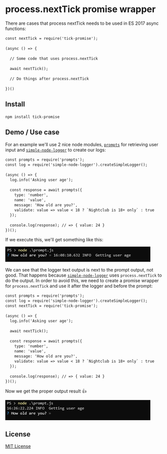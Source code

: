 # process.nextTick promise wrapper

There are cases that process nextTick needs to be used in ES 2017 async functions:

```
const nextTick = require('tick-promise');

(async () => {

  // Some code that uses process.nextTick

  await nextTick();

  // Do things after process.nextTick

})()
```

## Install

`npm install tick-promise`

## Demo / Use case

For an example we'll use 2 nice node modules, [`prompts`][2] for retrieving user input and [`simple-node-logger`][1] to create our logs:

```
const prompts = require('prompts');
const log = require('simple-node-logger').createSimpleLogger();

(async () => {
  log.info('Asking user age');

  const response = await prompts({
    type: 'number',
    name: 'value',
    message: 'How old are you?',
    validate: value => value < 18 ? `Nightclub is 18+ only` : true
  });
 
  console.log(response); // => { value: 24 }
})();

```

If we execute this, we'll get something like this:

![Demo problem](demo/demo-problem.png)

We can see that the logger text output is next to the prompt output, not good. That happens because [`simple-node-logger`][1] uses `process.nextTick` to do the output. In order to avoid this, we need to create a promise wrapper for `process.nextTick` and use it after the logger and before the prompt:

```
const prompts = require('prompts');
const log = require('simple-node-logger').createSimpleLogger();
const nextTick = require('tick-promise');

(async () => {
  log.info('Asking user age');

  await nextTick();

  const response = await prompts({
    type: 'number',
    name: 'value',
    message: 'How old are you?',
    validate: value => value < 18 ? `Nightclub is 18+ only` : true
  });
 
  console.log(response); // => { value: 24 }
})();
```

Now we get the proper output result 👍

![Demo fix](demo/demo-fix.png)

[1]: https://www.npmjs.com/package/simple-node-logger
[2]: https://www.npmjs.com/package/prompts

## License

[MIT License](LICENSE)
